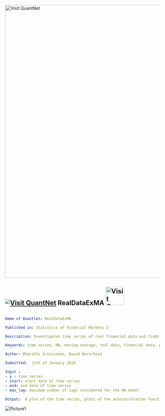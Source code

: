 [<img src="https://github.com/QuantLet/Styleguide-and-FAQ/blob/master/pictures/banner.png" width="888" alt="Visit QuantNet">](http://quantlet.de/)

## [<img src="https://github.com/QuantLet/Styleguide-and-FAQ/blob/master/pictures/qloqo.png" alt="Visit QuantNet">](http://quantlet.de/) **RealDataExMA** [<img src="https://github.com/QuantLet/Styleguide-and-FAQ/blob/master/pictures/QN2.png" width="60" alt="Visit QuantNet 2.0">](http://quantlet.de/)

```yaml

Name of Quantlet: RealDataExMA

Published in: Statistics of Financial Markets I

Description: Investigates time series of real financial data and finds appropriate moving average model   

Keywords: time series, MA, moving average, real data, financial data, python

Author: Bharathi Srinivasan, David Berscheid 

Submitted:  11th of January 2018

Input :
- y : time series
- start: start date of time series
- end: end date of time series
- max_lag: maximum number of lags considered for the MA model
 
Output:  A plot of the time series, plots of the autocorrelation function and the partial autocorrelation function, QQ plot, probability plot

```

![Picture1](SFMMASPY.png)